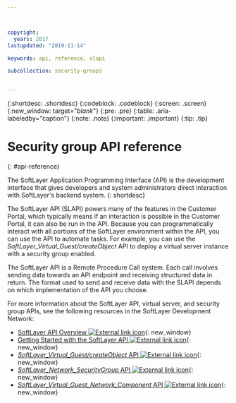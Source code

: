```yaml
---



copyright:
  years: 2017
lastupdated: "2019-11-14"

keywords: api, reference, slapi

subcollection: security-groups


---
```


{:shortdesc: .shortdesc}
{:codeblock: .codeblock}
{:screen: .screen}
{:new_window: target="_blank_"}
{:pre: .pre}
{:table: .aria-labeledby="caption"}
{:note: .note}
{:important: .important}
{:tip: .tip}

# Security group API reference
{: #api-reference}

The SoftLayer Application Programming Interface (API) is the development interface that gives developers and system administrators direct
interaction with SoftLayer's backend system.
{: shortdesc}

The SoftLayer API (SLAPI) powers many of the features in the Customer Portal, which
typically means if an interaction is possible in the Customer Portal, it can also be run in the API. Because you can programmatically interact
with all portions of the SoftLayer environment within the API, you can use the API to automate tasks. For example, you can use the
*SoftLayer_Virtual_Guest/createObject* API to deploy a virtual server instance with a security group enabled.

The SoftLayer API is a Remote Procedure Call system. Each call involves sending data towards an API endpoint and receiving structured data
in return. The format used to send and receive data with the SLAPI depends on which implementation of the API you choose.

For more information about the SoftLayer API, virtual server, and security group APIs, see the following resources in the SoftLayer
Development Network:
* [SoftLayer API Overview ![External link icon](../../icons/launch-glyph.svg "External link icon")](https://softlayer.github.io/reference/softlayerapi/){: new_window}
* [Getting Started with the SoftLayer API ![External link icon](../../icons/launch-glyph.svg "External link icon")](http://sldn.softlayer.com/article/getting-started){: new_window}
* [*SoftLayer_Virtual_Guest/createObject* API ![External link icon](../../icons/launch-glyph.svg "External link icon")](http://sldn.softlayer.com/reference/services/SoftLayer_Virtual_Guest/createObject){: new_window}
* [*SoftLayer_Network_SecurityGroup* API ![External link icon](../../icons/launch-glyph.svg "External link icon")](https://sldn.softlayer.com/reference/services/SoftLayer_Network_SecurityGroup){: new_window}
* [*SoftLayer_Virtual_Guest_Network_Component* API ![External link icon](../../icons/launch-glyph.svg "External link icon")](http://sldn.softlayer.com/reference/services/SoftLayer_Virtual_Guest_Network_Component){: new_window}
